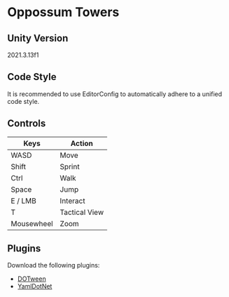 # Oppossum Towers

## Unity Version

2021.3.13f1

## Code Style

It is recommended to use EditorConfig to automatically adhere to a unified code style.

## Controls

| Keys       | Action        |
|------------|---------------|
| WASD       | Move          |
| Shift      | Sprint        |
| Ctrl       | Walk          |
| Space      | Jump          |
| E / LMB    | Interact      |
| T          | Tactical View |
| Mousewheel | Zoom          |

## Plugins

Download the following plugins:

- [DOTween](<https://assetstore.unity.com/packages/tools/animation/dotween-hotween-v2-27676>)
- [YamlDotNet](<https://assetstore.unity.com/packages/tools/integration/yamldotnet-for-unity-36292>)
